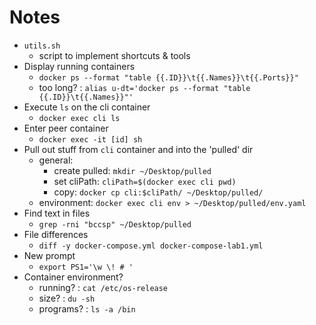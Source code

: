 # Notes

- `utils.sh`
    - script to implement shortcuts & tools
- Display running containers
    - `docker ps --format "table {{.ID}}\t{{.Names}}\t{{.Ports}}"`
    - too long? : `alias u-dt='docker ps --format "table {{.ID}}\t{{.Names}}"'`
- Execute `ls` on the cli container
    - `docker exec cli ls`
- Enter peer container
    - `docker exec -it [id] sh`
- Pull out stuff from `cli` container and into the 'pulled' dir
    - general:
        - create pulled: `mkdir ~/Desktop/pulled`
        - set cliPath: `cliPath=$(docker exec cli pwd)`
        - copy: `docker cp cli:$cliPath/ ~/Desktop/pulled/`
    - environment: `docker exec cli env > ~/Desktop/pulled/env.yaml`
- Find text in files
    - `grep -rni "bccsp" ~/Desktop/pulled`
- File differences
    - `diff -y docker-compose.yml docker-compose-lab1.yml`
- New prompt
    - `export PS1='\w \! # '`
- Container environment?
    - running? : `cat /etc/os-release`
    - size? : `du -sh`
    - programs? : `ls -a /bin`

